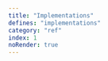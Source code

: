 ```yaml
---
title: "Implementations"
defines: "implementations"
category: "ref"
index: 1
noRender: true
---
```


